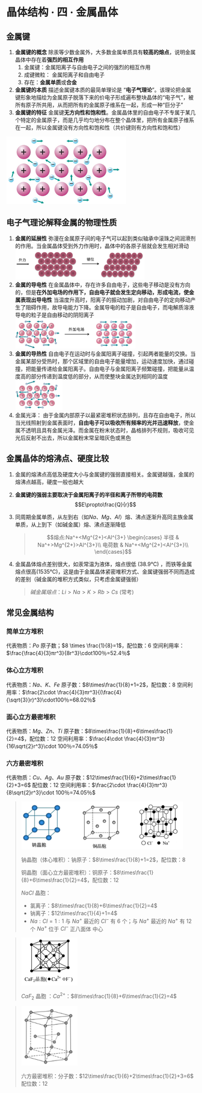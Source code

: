 # 晶体结构 · 四 · 金属晶体

## 金属键
1. **金属键的概念**
    除汞等少数金属外，大多数金属单质具有**较高的熔点**，说明金属晶体中存在着**强烈的相互作用**
   1. 金属键：金属阳离子与自由电子之间的强烈的相互作用
   2. 成键微粒： 金属阳离子和自由电子
   3. 存在：**金属单质**或**合金**
2. **金属键的本质**
   描述金属键本质的最简单理论是 “**电子气理论**”。该理论把金属键形象地描绘为金属原子脱落下来的价电子形成遍布整块晶体的“电子气”，被所有原子所共用，从而把所有的金属原子维系在一起，形成一种“巨分子”
3. **金属键的特征**
   金属键**无方向性和饱和性**。金属晶体里的自由电子不专属于某几个特定的金属原子，而是几乎均匀地分布在整个晶体里，把所有金属原子维系在一起，所以金属键没有方向性和饱和性（共价键则有方向性和饱和性）

<img title="" src="images/4.1.png" alt="" height="180">

## 电子气理论解释金属的物理性质
1. **金属的延展性**
   弥漫在金属原子间的电子气可以起到类似轴承中滚珠之间润滑剂的作用。当金属晶体受到外力作用时，晶体中的各原子层就会发生相对滑动
   <img title="" src="images/4.2.png" alt="" height="80">
2. **金属的导电性**
   在金属晶体中，存在许多自由电子，这些电子移动是没有方向的，但是**在外加电场的作用下，自由电子就会发生定向移动，形成电流，使金属表现出导电性**
   当温度升高时，阳离子的振动加剧，对自由电子的定向移动产生了阻碍作用，故导电能力下降。金属导电的粒子是自由电子，而电解质溶液导电的粒子是自由移动的阴阳离子
   <img title="" src="images/4.3.png" alt="" height="80">
3. **金属的导热性**
   自由电子在运动时与金属阳离子碰撞，引起两者能量的交换。当金属某部分受热时，那个区域里的自由电子能量增加，运动速度加快，通过碰撞，把能量传递给金属阳离子。自由电子与金属阳离子频繁碰撞，把能量从温度高的部分传递到温度低的部分，从而使整块金属达到相同的温度
   <img title="" src="images/4.4.png" alt="" height="80">
4. 金属光泽：
   由于金属内部原子以最紧密堆积状态排列，且存在自由电子，所以当光线照射到金属表面时，**自由电子可以吸收所有频率的光并迅速释放**，使金属不透明且具有金属光泽。而金属在粉末状态时，晶格排列不规则，吸收可见光后反射不出去，所以金属粉末常呈暗灰色或黑色


## 金属晶体的熔沸点、硬度比较
1. 金属的熔沸点高低及硬度大小与金属键的强弱直接相关。金属键越强，金属的熔沸点越高，硬度一般也越大
2. **金属键的强弱主要取决于金属阳离子的半径和离子所带的电荷数**
   $$E\propto\frac{Q}{r}$$
3. 同周期金属单质，从左到右（如$Na、Mg、AI$）熔、沸点逐渐升高同主族金属单质，从上到下（如碱金属）熔、沸点逐渐降低
   >$$熔点:Na^+<Mg^{2+}<Al^{3+} \begin{cases}
    半径 & Na^+>Mg^{2+}>Al^{3+}\\
    电荷数 & Na^+<Mg^{2+}<Al^{3+}\\
    \end{cases}$$

4. 金属晶体熔点差别很大，如汞常温为液体，熔点很低 ($38.9℃$) ，而铁等金属熔点很高($1535℃$)，这是由于金属晶体紧密堆积方式、金属键强弱不同而造成的差别（碱金属的堆积方式类似，只考虑金属键强弱）
    >$碱金属熔点：Li>Na>K>Rb>Cs$ (常考)

## 常见金属结构

### 简单立方堆积

代表物质：$Po$
原子数；$8 \times \frac{1}{8}=1$，配位数：$6$
空间利用率：$\frac{\frac{4}{3}πr^3}{8r^3}\cdot100％=52.4％$

### 体心立方堆积

代表物质：$Na、K、Fe$
原子数：$8\times\frac{1}{8}+1=2$，配位数：$8$
空间利用率：$\frac{2\cdot \frac{4}{3}πr^3}{(\frac{4}{\sqrt{3}}r)^3}\cdot100％=68.02％$

### 面心立方最密堆积

代表物质：$Mg、Zn、Ti$
原子数：$8\times\frac{1}{8}+6\times\frac{1}{2}=4$，配位数：$12$
空间利用率：$\frac{4\cdot \frac{4}{3}πr^3}{16\sqrt{2}r^3}\cdot 100％=74.05％$

### 六方最密堆积

代表物质：$Cu、Ag、Au$
原子数：$12\times\frac{1}{6}+2\times\frac{1}{2}+3=6$ 配位数：$12$
空间利用率：$\frac{2\cdot \frac{4}{3}πr^3}{8\sqrt{2}r^3}\cdot 100％=74.05％$

> <img title="" src="images/1.4.png" alt="" width="430">
>
> 钠晶胞（体心堆积）：钠原子：$8\times\frac{1}{8}+1=2$，配位数：$8$
>
> 铜晶胞（面心立方最密堆积）：铜原子：$8\times\frac{1}{8}+6\times\frac{1}{2}=4$，配位数：$12$
>
> $NaCl$ 晶胞：
> - 氯离子：$8\times\frac{1}{8}+6\times\frac{1}{2}=4$ 
> - 钠离子：$12\times\frac{1}{4}+1=4$
> - $Na:Cl=1:1$
> 与 $Na^+$ 最近的 $Cl^-$ 有 $6$ 个；与 $Na^+$ 最近的 $Na^+$ 有 $12$ 个
> $Na^+$ 位于 $Cl^-$ 正八面体 中心
>

> <img title="" src="images/1.5.png" alt="" width="150">
>
> $CaF_2$ 晶胞 ：$Ca^{2+}$：$8\times\frac{1}{8}+6\times\frac{1}{2}=4$
>

> <img title="" src="images/1.6.png" alt="" width="150">
>
> 六方最密堆积：分子数：$12\times\frac{1}{6}+2\times\frac{1}{2}+3=6$ 配位数：$12$
>